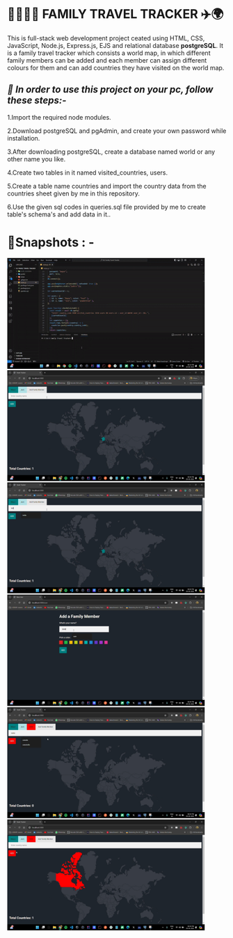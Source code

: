 <h1>👨‍👩‍👧‍👦 FAMILY TRAVEL TRACKER ✈️🌍</h1>

This is full-stack web development project ceated using HTML, CSS, JavaScript, Node.js, Express.js, EJS and relational database <strong>postgreSQL</strong>. It is a family travel tracker which consists a world map, in which different family members can be added and each member can assign different colours for them and can add countries they have visited on the world map.

<h2><i>📃 In order to use this project on your pc, follow these steps:-</i></h2>

1.Import the required node modules.

2.Download postgreSQL and pgAdmin, and create your own password while installation.

3.After downloading postgreSQL, create a database named world or any other name you like.

4.Create two tables in it named visited_countries, users.

5.Create a table name countries and import the country data from the countries sheet given by me in this repository.

6.Use the given sql codes in queries.sql file provided by me to create table's schema's and add data in it..

# 📸Snapshots : - 

<img alt="GIF" src="https://github.com/Mayurdhamgunde/FAMILY_TRAVEL_Tracker/blob/master/FAMILY_TRACER/Family_Tracker_record-ezgif.com-video-to-gif-converter.gif?raw=true" width="90%"/>
<span>
<img alt="GIF" src="https://github.com/Mayurdhamgunde/FAMILY_TRAVEL_Tracker/blob/master/FAMILY_TRACER/photo-1.jpg?raw=true" width="90%"/>
<img alt="GIF" src="https://github.com/Mayurdhamgunde/FAMILY_TRAVEL_Tracker/blob/master/FAMILY_TRACER/photo-2.jpg?raw=true" width="90%"/>
<img alt="GIF" src="https://github.com/Mayurdhamgunde/FAMILY_TRAVEL_Tracker/blob/master/FAMILY_TRACER/photo-3.jpg?raw=true" width="90%"/>
<img alt="GIF" src="https://github.com/Mayurdhamgunde/FAMILY_TRAVEL_Tracker/blob/master/FAMILY_TRACER/photo-4.jpg?raw=true" width="90%"/>
<img alt="GIF" src="https://github.com/Mayurdhamgunde/FAMILY_TRAVEL_Tracker/blob/master/FAMILY_TRACER/photo-5.jpg?raw=true" width="90%"/>
</span>

